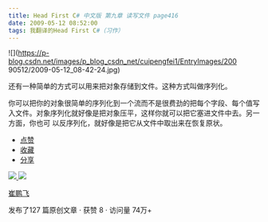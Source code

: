 ```yaml
---
title: Head First C# 中文版 第九章 读写文件 page416
date: 2009-05-12 08:52:00
tags: 我翻译的Head First C#（习作）
---
```

![](https://p-blog.csdn.net/images/p_blog_csdn_net/cuipengfei1/EntryImages/200
90512/2009-05-12_08-42-24.jpg)

还有一种简单的方式可以用来把对象存储到文件。这种方式叫做序列化。

  

你可以把你的对象很简单的序列化到一个流而不是很费劲的把每个字段、每个值写入文件。对象序列化就好像是把对象压平，这样你就可以把它塞进文件中去。另一方面，你也可
以反序列化，就好像是把它从文件中取出来在恢复原状。

  * [ 点赞  ](javascript:;)
  * [ 收藏  ](javascript:;)
  * [ 分享 ](javascript:;)

[ ![](https://profile.csdnimg.cn/5/2/5/3_cuipengfei1)
![](https://g.csdnimg.cn/static/user-reg-year/1x/11.png)
](https://blog.csdn.net/cuipengfei1)

[ 崔鹏飞 ](https://blog.csdn.net/cuipengfei1)

发布了127 篇原创文章  ·  获赞 8  ·  访问量 74万+

